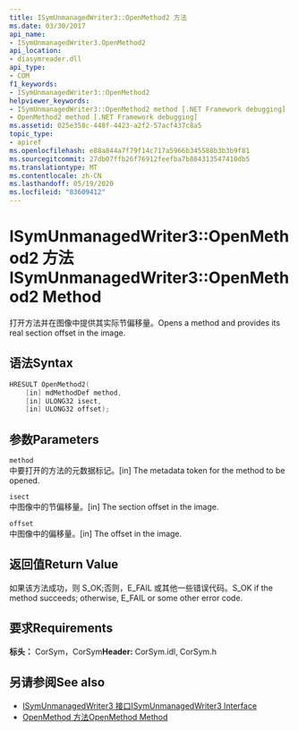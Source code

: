 ```yaml
---
title: ISymUnmanagedWriter3::OpenMethod2 方法
ms.date: 03/30/2017
api_name:
- ISymUnmanagedWriter3.OpenMethod2
api_location:
- diasymreader.dll
api_type:
- COM
f1_keywords:
- ISymUnmanagedWriter3::OpenMethod2
helpviewer_keywords:
- ISymUnmanagedWriter3::OpenMethod2 method [.NET Framework debugging]
- OpenMethod2 method [.NET Framework debugging]
ms.assetid: 025e358c-448f-4423-a2f2-57acf437c8a5
topic_type:
- apiref
ms.openlocfilehash: e88a844a7f79f14c717a5966b345588b3b3b9f81
ms.sourcegitcommit: 27db07ffb26f76912feefba7b884313547410db5
ms.translationtype: MT
ms.contentlocale: zh-CN
ms.lasthandoff: 05/19/2020
ms.locfileid: "83609412"
---
```

# <a name="isymunmanagedwriter3openmethod2-method"></a><span data-ttu-id="ea558-102">ISymUnmanagedWriter3::OpenMethod2 方法</span><span class="sxs-lookup"><span data-stu-id="ea558-102">ISymUnmanagedWriter3::OpenMethod2 Method</span></span>
<span data-ttu-id="ea558-103">打开方法并在图像中提供其实际节偏移量。</span><span class="sxs-lookup"><span data-stu-id="ea558-103">Opens a method and provides its real section offset in the image.</span></span>  
  
## <a name="syntax"></a><span data-ttu-id="ea558-104">语法</span><span class="sxs-lookup"><span data-stu-id="ea558-104">Syntax</span></span>  
  
```cpp  
HRESULT OpenMethod2(
    [in] mdMethodDef method,  
    [in] ULONG32 isect,  
    [in] ULONG32 offset);  
```  
  
## <a name="parameters"></a><span data-ttu-id="ea558-105">参数</span><span class="sxs-lookup"><span data-stu-id="ea558-105">Parameters</span></span>  
 `method`  
 <span data-ttu-id="ea558-106">中要打开的方法的元数据标记。</span><span class="sxs-lookup"><span data-stu-id="ea558-106">[in] The metadata token for the method to be opened.</span></span>  
  
 `isect`  
 <span data-ttu-id="ea558-107">中图像中的节偏移量。</span><span class="sxs-lookup"><span data-stu-id="ea558-107">[in] The section offset in the image.</span></span>  
  
 `offset`  
 <span data-ttu-id="ea558-108">中图像中的偏移量。</span><span class="sxs-lookup"><span data-stu-id="ea558-108">[in] The offset in the image.</span></span>  
  
## <a name="return-value"></a><span data-ttu-id="ea558-109">返回值</span><span class="sxs-lookup"><span data-stu-id="ea558-109">Return Value</span></span>  
 <span data-ttu-id="ea558-110">如果该方法成功，则 S_OK;否则，E_FAIL 或其他一些错误代码。</span><span class="sxs-lookup"><span data-stu-id="ea558-110">S_OK if the method succeeds; otherwise, E_FAIL or some other error code.</span></span>  
  
## <a name="requirements"></a><span data-ttu-id="ea558-111">要求</span><span class="sxs-lookup"><span data-stu-id="ea558-111">Requirements</span></span>  
 <span data-ttu-id="ea558-112">**标头：** CorSym，CorSym</span><span class="sxs-lookup"><span data-stu-id="ea558-112">**Header:** CorSym.idl, CorSym.h</span></span>  
  
## <a name="see-also"></a><span data-ttu-id="ea558-113">另请参阅</span><span class="sxs-lookup"><span data-stu-id="ea558-113">See also</span></span>

- [<span data-ttu-id="ea558-114">ISymUnmanagedWriter3 接口</span><span class="sxs-lookup"><span data-stu-id="ea558-114">ISymUnmanagedWriter3 Interface</span></span>](isymunmanagedwriter3-interface.md)
- [<span data-ttu-id="ea558-115">OpenMethod 方法</span><span class="sxs-lookup"><span data-stu-id="ea558-115">OpenMethod Method</span></span>](isymunmanagedwriter-openmethod-method.md)
